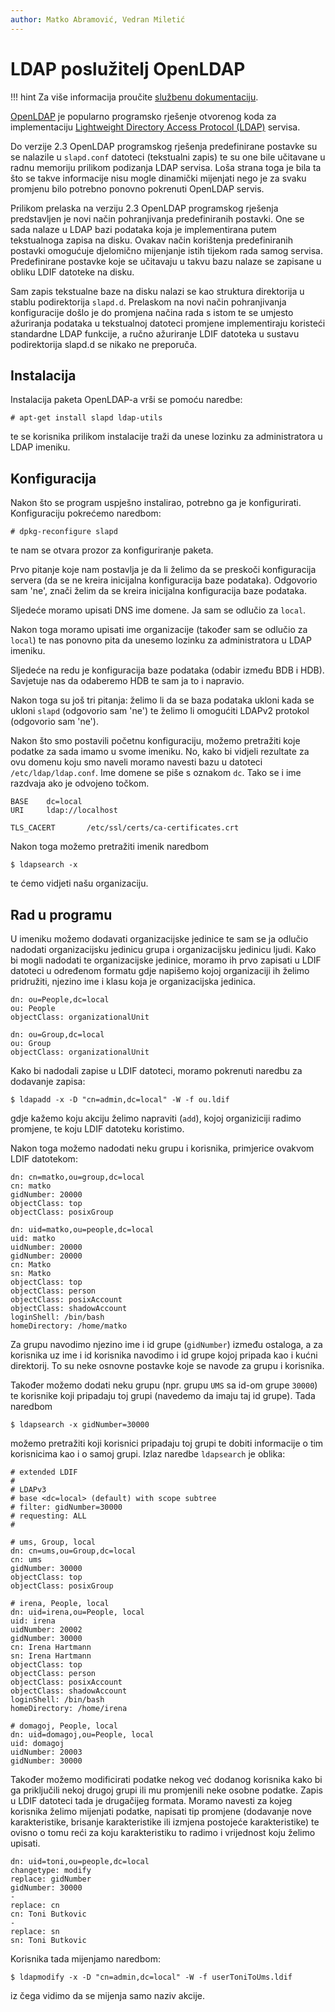 ```yaml
---
author: Matko Abramović, Vedran Miletić
---
```


# LDAP poslužitelj OpenLDAP

!!! hint
    Za više informacija proučite [službenu dokumentaciju](https://www.openldap.org/doc/).

[OpenLDAP](https://www.openldap.org/) je popularno programsko rješenje otvorenog koda za implementaciju [Lightweight Directory Access Protocol (LDAP)](https://ldap.com/learn-about-ldap/) servisa.

Do verzije 2.3 OpenLDAP programskog rješenja predefinirane postavke su se nalazile u `slapd.conf` datoteci (tekstualni zapis) te su one bile učitavane u radnu memoriju prilikom podizanja LDAP servisa. Loša strana toga je bila ta što se takve informacije nisu mogle dinamički mijenjati nego je za svaku promjenu bilo potrebno ponovno pokrenuti OpenLDAP servis.

Prilikom prelaska na verziju 2.3 OpenLDAP programskog rješenja predstavljen je novi način pohranjivanja predefiniranih postavki. One se sada nalaze u LDAP bazi podataka koja je implementirana putem tekstualnoga zapisa na disku. Ovakav način korištenja predefiniranih postavki omogućuje djelomično mijenjanje istih tijekom rada samog servisa. Predefinirane postavke koje se učitavaju u takvu bazu nalaze se zapisane u obliku LDIF datoteke na disku.

Sam zapis tekstualne baze na disku nalazi se kao struktura direktorija u stablu podirektorija `slapd.d`. Prelaskom na novi način pohranjivanja konfiguracije došlo je do promjena načina rada s istom te se umjesto ažuriranja podataka u tekstualnoj datoteci promjene implementiraju koristeći standardne LDAP funkcije, a ručno ažuriranje LDIF datoteka u sustavu podirektorija slapd.d se nikako ne preporuča.

## Instalacija

Instalacija paketa OpenLDAP-a vrši se pomoću naredbe:

``` shell
# apt-get install slapd ldap-utils
```

te se korisnika prilikom instalacije traži da unese lozinku za administratora u LDAP imeniku.

## Konfiguracija

Nakon što se program uspješno instalirao, potrebno ga je konfigurirati. Konfiguraciju pokrećemo naredbom:

``` shell
# dpkg-reconfigure slapd
```

te nam se otvara prozor za konfiguriranje paketa.

Prvo pitanje koje nam postavlja je da li želimo da se preskoči konfiguracija servera (da se ne kreira inicijalna konfiguracija baze podataka). Odgovorio sam 'ne', znači želim da se kreira inicijalna konfiguracija baze podataka.

Sljedeće moramo upisati DNS ime domene. Ja sam se odlučio za `local`.

Nakon toga moramo upisati ime organizacije (također sam se odlučio za `local`) te nas ponovno pita da unesemo lozinku za administratora u LDAP imeniku.

Sljedeće na redu je konfiguracija baze podataka (odabir između BDB i HDB). Savjetuje nas da odaberemo HDB te sam ja to i napravio.

Nakon toga su još tri pitanja: želimo li da se baza podataka ukloni kada se ukloni `slapd` (odgovorio sam 'ne') te želimo li omogućiti LDAPv2 protokol (odgovorio sam 'ne').

Nakon što smo postavili početnu konfiguraciju, možemo pretražiti koje podatke za sada imamo u svome imeniku. No, kako bi vidjeli rezultate za ovu domenu koju smo naveli moramo navesti bazu u datoteci `/etc/ldap/ldap.conf`. Ime domene se piše s oznakom `dc`. Tako se i ime razdvaja ako je odvojeno točkom.

```
BASE    dc=local
URI     ldap://localhost

TLS_CACERT       /etc/ssl/certs/ca-certificates.crt
```

Nakon toga možemo pretražiti imenik naredbom

``` shell
$ ldapsearch -x
```

te ćemo vidjeti našu organizaciju.

## Rad u programu

U imeniku možemo dodavati organizacijske jedinice te sam se ja odlučio nadodati organizacijsku jedinicu grupa i organizacijsku jedinicu ljudi. Kako bi mogli nadodati te organizacijske jedinice, moramo ih prvo zapisati u LDIF datoteci u određenom formatu gdje napišemo kojoj organizaciji ih želimo pridružiti, njezino ime i klasu koja je organizacijska jedinica.

```
dn: ou=People,dc=local
ou: People
objectClass: organizationalUnit

dn: ou=Group,dc=local
ou: Group
objectClass: organizationalUnit
```

Kako bi nadodali zapise u LDIF datoteci, moramo pokrenuti naredbu za dodavanje zapisa:

``` shell
$ ldapadd -x -D "cn=admin,dc=local" -W -f ou.ldif
```

gdje kažemo koju akciju želimo napraviti (`add`), kojoj organiziciji radimo promjene, te koju LDIF datoteku koristimo.

Nakon toga možemo nadodati neku grupu i korisnika, primjerice ovakvom LDIF datotekom:

```
dn: cn=matko,ou=group,dc=local
cn: matko
gidNumber: 20000
objectClass: top
objectClass: posixGroup

dn: uid=matko,ou=people,dc=local
uid: matko
uidNumber: 20000
gidNumber: 20000
cn: Matko
sn: Matko
objectClass: top
objectClass: person
objectClass: posixAccount
objectClass: shadowAccount
loginShell: /bin/bash
homeDirectory: /home/matko
```

Za grupu navodimo njezino ime i id grupe (`gidNumber`) između ostaloga, a za korisnika uz ime i id korisnika navodimo i id grupe kojoj pripada kao i kućni direktorij. To su neke osnovne postavke koje se navode za grupu i korisnika.

Također možemo dodati neku grupu (npr. grupu `UMS` sa id-om grupe `30000`) te korisnike koji pripadaju toj grupi (navedemo da imaju taj id grupe). Tada naredbom

``` shell
$ ldapsearch -x gidNumber=30000
```

možemo pretražiti koji korisnici pripadaju toj grupi te dobiti informacije o tim korisnicima kao i o samoj grupi. Izlaz naredbe `ldapsearch` je oblika:

``` shell
# extended LDIF
#
# LDAPv3
# base <dc=local> (default) with scope subtree
# filter: gidNumber=30000
# requesting: ALL
#

# ums, Group, local
dn: cn=ums,ou=Group,dc=local
cn: ums
gidNumber: 30000
objectClass: top
objectClass: posixGroup

# irena, People, local
dn: uid=irena,ou=People, local
uid: irena
uidNumber: 20002
gidNumber: 30000
cn: Irena Hartmann
sn: Irena Hartmann
objectClass: top
objectClass: person
objectClass: posixAccount
objectClass: shadowAccount
loginShell: /bin/bash
homeDirectory: /home/irena

# domagoj, People, local
dn: uid=domagoj,ou=People, local
uid: domagoj
uidNumber: 20003
gidNumber: 30000
```

Također možemo modificirati podatke nekog već dodanog korisnika kako bi ga priključili nekoj drugoj grupi ili mu promjenili neke osobne podatke. Zapis u LDIF datoteci tada je drugačijeg formata. Moramo navesti za kojeg korisnika želimo mijenjati podatke, napisati tip promjene (dodavanje nove karakteristike, brisanje karakteristike ili izmjena postojeće karakteristike) te ovisno o tomu reći za koju karakteristiku to radimo i vrijednost koju želimo upisati.

```
dn: uid=toni,ou=people,dc=local
changetype: modify
replace: gidNumber
gidNumber: 30000
-
replace: cn
cn: Toni Butkovic
-
replace: sn
sn: Toni Butkovic
```

Korisnika tada mijenjamo naredbom:

``` shell
$ ldapmodify -x -D "cn=admin,dc=local" -W -f userToniToUms.ldif
```

iz čega vidimo da se mijenja samo naziv akcije.

